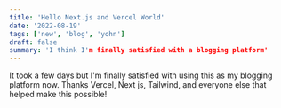 ```yaml
---
title: 'Hello Next.js and Vercel World'
date: '2022-08-19'
tags: ['new', 'blog', 'yohn']
draft: false
summary: 'I think I'm finally satisfied with a blogging platform'
---
```


It took a few days but I'm finally satisfied with using this as my blogging platform now. Thanks Vercel, Next js, Tailwind, and everyone else that helped make this possible! 
